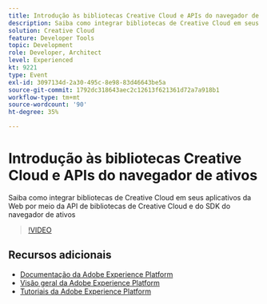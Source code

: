 ```yaml
---
title: Introdução às bibliotecas Creative Cloud e APIs do navegador de ativos
description: Saiba como integrar bibliotecas de Creative Cloud em seus aplicativos da Web por meio da API de bibliotecas de Creative Cloud e do SDK do navegador de ativos
solution: Creative Cloud
feature: Developer Tools
topic: Development
role: Developer, Architect
level: Experienced
kt: 9221
type: Event
exl-id: 3097134d-2a30-495c-8e98-83d46643be5a
source-git-commit: 1792dc318643aec2c12613f621361d72a7a918b1
workflow-type: tm+mt
source-wordcount: '90'
ht-degree: 35%

---
```


# Introdução às bibliotecas Creative Cloud e APIs do navegador de ativos

Saiba como integrar bibliotecas de Creative Cloud em seus aplicativos da Web por meio da API de bibliotecas de Creative Cloud e do SDK do navegador de ativos

>[!VIDEO](https://video.tv.adobe.com/v/337592/?quality=12&learn=on&hidetitle=true)

## Recursos adicionais

- [Documentação da Adobe Experience Platform](https://experienceleague.adobe.com/docs/experience-platform.html?lang=pt-BR)
- [Visão geral da Adobe Experience Platform](https://experienceleague.adobe.com/docs/experience-platform/landing/home.html?lang=pt-BR)
- [Tutoriais da Adobe Experience Platform](https://experienceleague.adobe.com/docs/platform-learn/tutorials/overview.html?lang=pt-BR)
